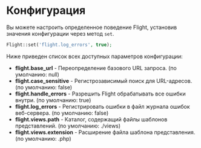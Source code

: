 # Конфигурация

Вы можете настроить определенное поведение Flight, установив значения конфигурации
через метод `set`.

```php
Flight::set('flight.log_errors', true);
```

Ниже приведен список всех доступных параметров конфигурации:

- **flight.base_url** - Переопределение базового URL запроса. (по умолчанию: null)
- **flight.case_sensitive** - Регистрозависимый поиск для URL-адресов. (по умолчанию: false)
- **flight.handle_errors** - Разрешить Flight обрабатывать все ошибки внутри. (по умолчанию: true)
- **flight.log_errors** - Регистрировать ошибки в файл журнала ошибок веб-сервера. (по умолчанию: false)
- **flight.views.path** - Каталог, содержащий файлы шаблонов представлений. (по умолчанию: ./views)
- **flight.views.extension** - Расширение файла шаблона представления. (по умолчанию: .php)
